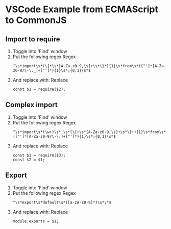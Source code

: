 # VSCode Example from ECMAScript to CommonJS
## Import to require
1. Toggle into 'Find' window
2. Put the following regex
   Regex
   ```
   ^\s*import\s*(\{*\s*[A-Za-z0-9,\s]+\s*\}*){1}\s*from\s*(["']*[A-Za-z0-9/\-\._]+["']*){1}\s*;{0,1}\s*$
   ```
3. And replace with:
   Replace
   ```
   const $1 = require($2);
   ```
## Complex import
1. Toggle into 'Find' window
2. Put the following regex
   Regex
   ```
   ^\s*import\s*(\w+)\s*,\s*(\{+\s*[A-Za-z0-9,\s]+\s*\}+){1}\s*from\s*(["']*[A-Za-z0-9/\-\.]+["']*){1}\s*;{0,1}\s*$
   ```
3. And replace with:
   Replace
   ```
   const $1 = require($3);
   const $2 = $1;
   ```
## Export
1. Toggle into 'Find' window
2. Put the following regex
   Regex
   ```
   ^\s*export\s*default\s*([a-zA-Z0-9]*)\s*;*$
   ```
3. And replace with:
   Replace
   ```
   module.exports = $1;
   ```
